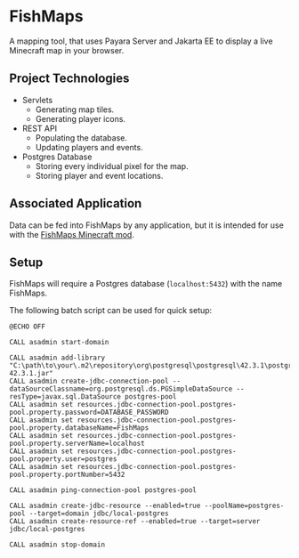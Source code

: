 # FishMaps

A mapping tool, that uses Payara Server and Jakarta EE to display a live Minecraft map in your browser.

## Project Technologies
- Servlets
  - Generating map tiles.
  - Generating player icons.
- REST API
  - Populating the database.
  - Updating players and events.
- Postgres Database
  - Storing every individual pixel for the map.
  - Storing player and event locations.

## Associated Application
Data can be fed into FishMaps by any application, but it is intended for use with the [FishMaps Minecraft mod](https://github.com/Viii3/FishMaps-Client).

## Setup
FishMaps will require a Postgres database (`localhost:5432`) with the name FishMaps.

The following batch script can be used for quick setup:
```
@ECHO OFF

CALL asadmin start-domain

CALL asadmin add-library "C:\path\to\your\.m2\repository\org\postgresql\postgresql\42.3.1\postgresql-42.3.1.jar"
CALL asadmin create-jdbc-connection-pool --dataSourceClassname=org.postgresql.ds.PGSimpleDataSource --resType=javax.sql.DataSource postgres-pool
CALL asadmin set resources.jdbc-connection-pool.postgres-pool.property.password=DATABASE_PASSWORD
CALL asadmin set resources.jdbc-connection-pool.postgres-pool.property.databaseName=FishMaps
CALL asadmin set resources.jdbc-connection-pool.postgres-pool.property.serverName=localhost
CALL asadmin set resources.jdbc-connection-pool.postgres-pool.property.user=postgres
CALL asadmin set resources.jdbc-connection-pool.postgres-pool.property.portNumber=5432

CALL asadmin ping-connection-pool postgres-pool

CALL asadmin create-jdbc-resource --enabled=true --poolName=postgres-pool --target=domain jdbc/local-postgres
CALL asadmin create-resource-ref --enabled=true --target=server jdbc/local-postgres

CALL asadmin stop-domain
```
